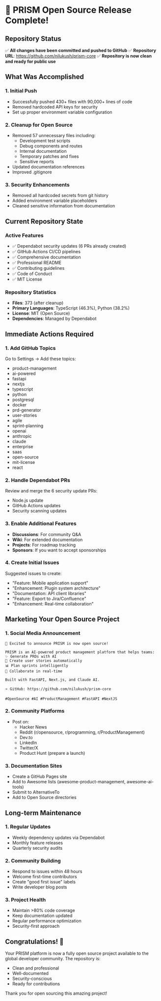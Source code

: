 # 🎉 PRISM Open Source Release Complete!

## Repository Status

✅ **All changes have been committed and pushed to GitHub**
✅ **Repository URL**: https://github.com/nilukush/prism-core
✅ **Repository is now clean and ready for public use**

## What Was Accomplished

### 1. Initial Push
- Successfully pushed 430+ files with 90,000+ lines of code
- Removed hardcoded API keys for security
- Set up proper environment variable configuration

### 2. Cleanup for Open Source
- Removed 57 unnecessary files including:
  - Development test scripts
  - Debug components and routes
  - Internal documentation
  - Temporary patches and fixes
  - Sensitive reports
- Updated documentation references
- Improved .gitignore

### 3. Security Enhancements
- Removed all hardcoded secrets from git history
- Added environment variable placeholders
- Cleaned sensitive information from documentation

## Current Repository State

### Active Features
- ✅ Dependabot security updates (6 PRs already created)
- ✅ GitHub Actions CI/CD pipelines
- ✅ Comprehensive documentation
- ✅ Professional README
- ✅ Contributing guidelines
- ✅ Code of Conduct
- ✅ MIT License

### Repository Statistics
- **Files**: 373 (after cleanup)
- **Primary Languages**: TypeScript (46.3%), Python (38.2%)
- **License**: MIT (Open Source)
- **Dependencies**: Managed by Dependabot

## Immediate Actions Required

### 1. Add GitHub Topics
Go to Settings → Add these topics:
- product-management
- ai-powered
- fastapi
- nextjs
- typescript
- python
- postgresql
- docker
- prd-generator
- user-stories
- agile
- sprint-planning
- openai
- anthropic
- claude
- enterprise
- saas
- open-source
- mit-license
- react

### 2. Handle Dependabot PRs
Review and merge the 6 security update PRs:
- Node.js update
- GitHub Actions updates
- Security scanning updates

### 3. Enable Additional Features
- **Discussions**: For community Q&A
- **Wiki**: For extended documentation
- **Projects**: For roadmap tracking
- **Sponsors**: If you want to accept sponsorships

### 4. Create Initial Issues
Suggested issues to create:
- "Feature: Mobile application support"
- "Enhancement: Plugin system architecture"
- "Documentation: API client libraries"
- "Feature: Export to Jira/Confluence"
- "Enhancement: Real-time collaboration"

## Marketing Your Open Source Project

### 1. Social Media Announcement
```
🚀 Excited to announce PRISM is now open source!

PRISM is an AI-powered product management platform that helps teams:
✨ Generate PRDs with AI
📝 Create user stories automatically
📊 Plan sprints intelligently
🤝 Collaborate in real-time

Built with FastAPI, Next.js, and Claude AI.

⭐ GitHub: https://github.com/nilukush/prism-core

#OpenSource #AI #ProductManagement #FastAPI #NextJS
```

### 2. Community Platforms
- Post on:
  - Hacker News
  - Reddit (r/opensource, r/programming, r/ProductManagement)
  - Dev.to
  - LinkedIn
  - Twitter/X
  - Product Hunt (prepare a launch)

### 3. Documentation Sites
- Create a GitHub Pages site
- Add to Awesome lists (awesome-product-management, awesome-ai-tools)
- Submit to AlternativeTo
- Add to Open Source directories

## Long-term Maintenance

### 1. Regular Updates
- Weekly dependency updates via Dependabot
- Monthly feature releases
- Quarterly security audits

### 2. Community Building
- Respond to issues within 48 hours
- Welcome first-time contributors
- Create "good first issue" labels
- Write developer blog posts

### 3. Project Health
- Maintain >80% code coverage
- Keep documentation updated
- Regular performance optimization
- Security-first approach

## Congratulations! 🎊

Your PRISM platform is now a fully open source project available to the global developer community. The repository is:
- Clean and professional
- Well-documented
- Security-conscious
- Ready for contributions

Thank you for open sourcing this amazing project!